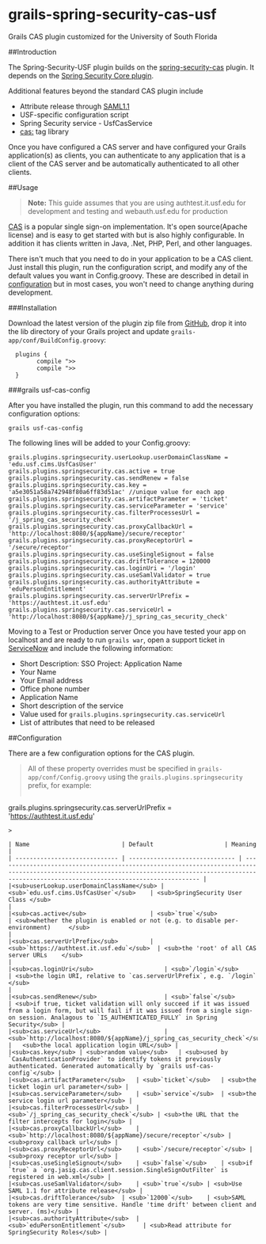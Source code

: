 grails-spring-security-cas-usf
==============================

Grails CAS plugin customized for the University of South Florida

##Introduction

The Spring-Security-USF plugin builds on the [spring-security-cas](http://grails.org/plugin/spring-security-cas) plugin. It depends on the [Spring Security Core plugin](http://grails.org/plugin/spring-security-core).

Additional features beyond the standard CAS plugin include

  * Attribute release through [SAML1.1](https://wiki.jasig.org/display/CASUM/SAML+1.1)
  * USF-specific configuration script
  * Spring Security service - UsfCasService
  * <cas:> tag library

Once you have configured a CAS server and have configured your Grails application(s) as clients, you can authenticate to any application that is a client of the CAS server and be automatically authenticated to all other clients.

##Usage

> **Note:** This guide assumes that you are using authtest.it.usf.edu for development and testing and webauth.usf.edu for production

[CAS](http://www.jasig.org/cas) is a popular single sign-on implementation. It's open source(Apache license) and is easy to get started with but is also highly configurable. In addition it has clients written in Java, .Net, PHP, Perl, and other languages.

There isn't much that you need to do in your application to be a CAS client. Just install this plugin, run the configuration script, and modify any of the default values you want in Config.groovy. These are described in detail in [<i class="icon-share"></i> configuration](#configuration) but in most cases, you won't need to change anything during development.

###Installation

Download the latest version of the plugin zip file from [GitHub](https://github.com/epierce/grails-spring-security-cas-usf/raw/master/spring-security-cas-usf-1.3.0.zip), drop it into the lib directory of your Grails project and update `grails-app/conf/BuildConfig.groovy`:

```
  plugins {
        compile ">>
        compile ">>
  }
```

###grails usf-cas-config

After you have installed the plugin, run this command to add the necessary configuration options:

```
grails usf-cas-config
```

The following lines will be added to your Config.groovy:

```
grails.plugins.springsecurity.userLookup.userDomainClassName = 'edu.usf.cims.UsfCasUser'
grails.plugins.springsecurity.cas.active = true
grails.plugins.springsecurity.cas.sendRenew = false
grails.plugins.springsecurity.cas.key = 'a5e3051a58a742948f80a6ff83d51ac' //unique value for each app
grails.plugins.springsecurity.cas.artifactParameter = 'ticket'
grails.plugins.springsecurity.cas.serviceParameter = 'service'
grails.plugins.springsecurity.cas.filterProcessesUrl = '/j_spring_cas_security_check'
grails.plugins.springsecurity.cas.proxyCallbackUrl = 'http://localhost:8080/${appName}/secure/receptor' 
grails.plugins.springsecurity.cas.proxyReceptorUrl = '/secure/receptor'
grails.plugins.springsecurity.cas.useSingleSignout = false
grails.plugins.springsecurity.cas.driftTolerance = 120000
grails.plugins.springsecurity.cas.loginUri = '/login'
grails.plugins.springsecurity.cas.useSamlValidator = true
grails.plugins.springsecurity.cas.authorityAttribute = 'eduPersonEntitlement'
grails.plugins.springsecurity.cas.serverUrlPrefix = 'https://authtest.it.usf.edu'
grails.plugins.springsecurity.cas.serviceUrl = 'http://localhost:8080/${appName}/j_spring_cas_security_check'
```

Moving to a Test or Production server
Once you have tested your app on localhost and are ready to run `grails war`, open a support ticket in [ServiceNow](http://usffl.service-now.com/) and include the following information:

  * Short Description: SSO Project: Application Name
  * Your Name
  * Your Email address
  * Office phone number
  * Application Name
  * Short description of the service
  * Value used for `grails.plugins.springsecurity.cas.serviceUrl`
  * List of attributes that need to be released

##<a name="configuration"></a>Configuration

There are a few configuration options for the CAS plugin.

> All of these property overrides must be specified in `grails-app/conf/Config.groovy` using the `grails.plugins.springsecurity` prefix, for example:
> 
> ```
grails.plugins.springsecurity.cas.serverUrlPrefix =
     'https://authtest.it.usf.edu'
``` 
> 

| Name	                        | Default	                 | Meaning                                                                                                                                                                                               |
| ----------------------------- | ------------------------------ | ----------------------------------------------------------------------------------------------------------------------------------------------------------------------------------------------------- |
|<sub>userLookup.userDomainClassName</sub> | <sub>`edu.usf.cims.UsfCasUser`</sub>	 | <sub>SpringSecurity User Class </sub>                                                                                                                                                                            |
|<sub>cas.active</sub>	                | <sub>`true`</sub>                         | <sub>whether the plugin is enabled or not (e.g. to disable per-environment)     </sub>                                                                                                                           |
|<sub>cas.serverUrlPrefix</sub>	        | <sub>`https://authtest.it.usf.edu`</sub>  | <sub>the 'root' of all CAS server URLs    </sub>                                                                                                                                                                 |
|<sub>cas.loginUri</sub>	                | <sub>`/login`</sub>	                 | <sub>the login URI, relative to `cas.serverUrlPrefix`, e.g. `/login` </sub>                                                                                                                                      |
|<sub>cas.sendRenew</sub>	                | <sub>`false`</sub>	                 | <sub>if true, ticket validation will only succeed if it was issued from a login form, but will fail if it was issued from a single sign-on session. Analagous to `IS_AUTHENTICATED_FULLY` in Spring Security</sub> |
|<sub>cas.serviceUrl</sub>	                | <sub>`http://localhost:8080/${appName}/j_spring_cas_security_check`</sub> |	<sub>the local application login URL</sub> |
|<sub>cas.key</sub>	| <sub>random value</sub>	| <sub>used by `CasAuthenticationProvider` to identify tokens it previously authenticated. Generated automatically by `grails usf-cas-config`</sub> |
|<sub>cas.artifactParameter</sub>	| <sub>`ticket`</sub>	| <sub>the ticket login url parameter</sub> |
|<sub>cas.serviceParameter</sub>	| <sub>`service`</sub>	| <sub>the service login url parameter</sub> |
|<sub>cas.filterProcessesUrl</sub>	| <sub>`/j_spring_cas_security_check`</sub>	| <sub>the URL that the filter intercepts for login</sub> |
|<sub>cas.proxyCallbackUrl</sub>	| <sub>`http://localhost:8080/${appName}/secure/receptor`</sub>	| <sub>proxy callback url</sub> |
|<sub>cas.proxyReceptorUrl</sub>	| <sub>`/secure/receptor`</sub>	| <sub>proxy receptor url</sub> |
|<sub>cas.useSingleSignout</sub>	| <sub>`false`</sub>	| <sub>if `true` a `org.jasig.cas.client.session.SingleSignOutFilter` is registered in web.xml</sub> |
|<sub>cas.useSamlValidator</sub>	| <sub>`true`</sub>	| <sub>Use SAML 1.1 for attribute release</sub> |
|<sub>cas.driftTolerance</sub>	| <sub>`12000`</sub>	| <sub>SAML tokens are very time sensitive. Handle 'time drift' between client and server. (ms)</sub> |
|<sub>cas.authorityAttribute</sub>	| <sub>`eduPersonEntitlement`</sub> 	| <sub>Read attribute for SpringSecurity Roles</sub> |
